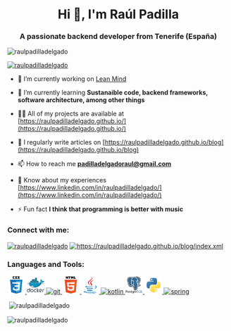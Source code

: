 <h1 align="center">Hi 👋, I'm Raúl Padilla</h1>
<h3 align="center">A passionate backend developer from Tenerife (España)</h3>

<p align="left"> <img src="https://komarev.com/ghpvc/?username=raulpadilladelgado&label=Profile%20views&color=0e75b6&style=flat" alt="raulpadilladelgado" /> </p>

<p align="left"> <a href="https://github.com/ryo-ma/github-profile-trophy"><img src="https://github-profile-trophy.vercel.app/?username=raulpadilladelgado" alt="raulpadilladelgado" /></a> </p>

- 🔭 I’m currently working on [Lean Mind](https://github.com/lean-mind)

- 🌱 I’m currently learning **Sustanaible code, backend frameworks, software architecture, among other things**

- 👨‍💻 All of my projects are available at [https://raulpadilladelgado.github.io/](https://raulpadilladelgado.github.io/)

- 📝 I regularly write articles on [https://raulpadilladelgado.github.io/blog](https://raulpadilladelgado.github.io/blog)

- 📫 How to reach me **padilladelgadoraul@gmail.com**

- 📄 Know about my experiences [https://www.linkedin.com/in/raulpadilladelgado/](https://www.linkedin.com/in/raulpadilladelgado/)

- ⚡ Fun fact **I think that programming is better with music**

<h3 align="left">Connect with me:</h3>
<p align="left">
<a href="https://linkedin.com/in/raulpadilladelgado" target="blank"><img align="center" src="https://raw.githubusercontent.com/rahuldkjain/github-profile-readme-generator/master/src/images/icons/Social/linked-in-alt.svg" alt="raulpadilladelgado" height="30" width="40" /></a>
<a href="https://raulpadilladelgado.github.io/blog/index.xml" target="blank"><img align="center" src="https://raw.githubusercontent.com/rahuldkjain/github-profile-readme-generator/master/src/images/icons/Social/rss.svg" alt="https://raulpadilladelgado.github.io/blog/index.xml" height="30" width="40" /></a>
</p>

<h3 align="left">Languages and Tools:</h3>
<p align="left"> <a href="https://www.w3schools.com/css/" target="_blank" rel="noreferrer"> <img src="https://raw.githubusercontent.com/devicons/devicon/master/icons/css3/css3-original-wordmark.svg" alt="css3" width="40" height="40"/> </a> <a href="https://www.docker.com/" target="_blank" rel="noreferrer"> <img src="https://raw.githubusercontent.com/devicons/devicon/master/icons/docker/docker-original-wordmark.svg" alt="docker" width="40" height="40"/> </a> <a href="https://git-scm.com/" target="_blank" rel="noreferrer"> <img src="https://www.vectorlogo.zone/logos/git-scm/git-scm-icon.svg" alt="git" width="40" height="40"/> </a> <a href="https://www.w3.org/html/" target="_blank" rel="noreferrer"> <img src="https://raw.githubusercontent.com/devicons/devicon/master/icons/html5/html5-original-wordmark.svg" alt="html5" width="40" height="40"/> </a> <a href="https://www.java.com" target="_blank" rel="noreferrer"> <img src="https://raw.githubusercontent.com/devicons/devicon/master/icons/java/java-original.svg" alt="java" width="40" height="40"/> </a> <a href="https://kotlinlang.org" target="_blank" rel="noreferrer"> <img src="https://www.vectorlogo.zone/logos/kotlinlang/kotlinlang-icon.svg" alt="kotlin" width="40" height="40"/> </a> <a href="https://www.postgresql.org" target="_blank" rel="noreferrer"> <img src="https://raw.githubusercontent.com/devicons/devicon/master/icons/postgresql/postgresql-original-wordmark.svg" alt="postgresql" width="40" height="40"/> </a> <a href="https://www.python.org" target="_blank" rel="noreferrer"> <img src="https://raw.githubusercontent.com/devicons/devicon/master/icons/python/python-original.svg" alt="python" width="40" height="40"/> </a> <a href="https://spring.io/" target="_blank" rel="noreferrer"> <img src="https://www.vectorlogo.zone/logos/springio/springio-icon.svg" alt="spring" width="40" height="40"/> </a> </p>

<p>&nbsp;<img align="center" src="https://github-readme-stats.vercel.app/api?username=raulpadilladelgado&show_icons=true&locale=en" alt="raulpadilladelgado" /></p>

<p><img align="center" src="https://github-readme-streak-stats.herokuapp.com/?user=raulpadilladelgado&" alt="raulpadilladelgado" /></p>


